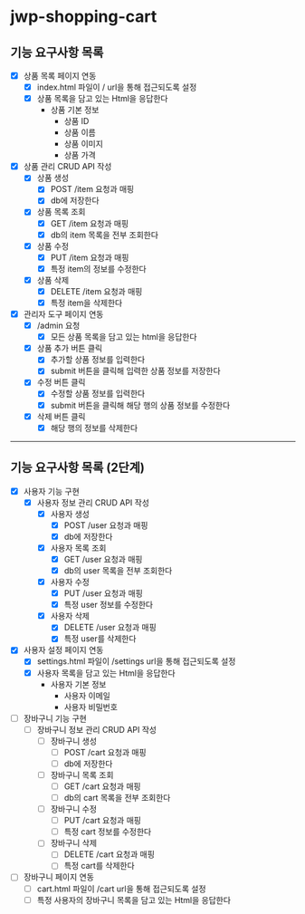 # jwp-shopping-cart

## 기능 요구사항 목록
- [x] 상품 목록 페이지 연동
  - [x] index.html 파일이 / url을 통해 접근되도록 설정
  - [x] 상품 목록을 담고 있는 Html을 응답한다
    - 상품 기본 정보
      - 상품 ID
      - 상품 이름
      - 상품 이미지
      - 상품 가격
- [x] 상품 관리 CRUD API 작성
  - [x] 상품 생성
    - [x] POST /item 요청과 매핑
    - [x] db에 저장한다
  - [x] 상품 목록 조회
    - [x] GET /item 요청과 매핑
    - [x] db의 item 목록을 전부 조회한다
  - [x] 상품 수정
    - [x] PUT /item 요청과 매핑
    - [x] 특정 item의 정보를 수정한다
  - [x] 상품 삭제
    - [x] DELETE /item 요청과 매핑
    - [x] 특정 item을 삭제한다
- [x] 관리자 도구 페이지 연동
  - [x] /admin 요청
    - [x] 모든 상품 목록을 담고 있는 html을 응답한다
  - [x] 상품 추가 버튼 클릭
    - [x] 추가할 상품 정보를 입력한다
    - [x] submit 버튼을 클릭해 입력한 상품 정보를 저장한다
  - [x] 수정 버튼 클릭
    - [x] 수정할 상품 정보를 입력한다
    - [x] submit 버튼을 클릭해 해당 행의 상품 정보를 수정한다
  - [x] 삭제 버튼 클릭
    - [x] 해당 행의 정보를 삭제한다

---

## 기능 요구사항 목록 (2단계)

- [x] 사용자 기능 구현
  - [x] 사용자 정보 관리 CRUD API 작성
    - [x] 사용자 생성
      - [x] POST /user 요청과 매핑
      - [x] db에 저장한다
    - [x] 사용자 목록 조회
      - [x] GET /user 요청과 매핑
      - [x] db의 user 목록을 전부 조회한다
    - [x] 사용자 수정
      - [x] PUT /user 요청과 매핑
      - [x] 특정 user 정보를 수정한다
    - [x] 사용자 삭제
      - [x] DELETE /user 요청과 매핑
      - [x] 특정 user를 삭제한다
- [x] 사용자 설정 페이지 연동
  - [x] settings.html 파일이 /settings url을 통해 접근되도록 설정
  - [x] 사용자 목록을 담고 있는 Html을 응답한다
    - 사용자 기본 정보
      - 사용자 이메일
      - 사용자 비밀번호
- [ ] 장바구니 기능 구현
  - [ ] 장바구니 정보 관리 CRUD API 작성
    - [ ] 장바구니 생성
      - [ ] POST /cart 요청과 매핑
      - [ ] db에 저장한다
    - [ ] 장바구니 목록 조회
      - [ ] GET /cart 요청과 매핑
      - [ ] db의 cart 목록을 전부 조회한다
    - [ ] 장바구니 수정
      - [ ] PUT /cart 요청과 매핑
      - [ ] 특정 cart 정보를 수정한다
    - [ ] 장바구니 삭제
      - [ ] DELETE /cart 요청과 매핑
      - [ ] 특정 cart를 삭제한다
- [ ] 장바구니 페이지 연동
  - [ ] cart.html 파일이 /cart url을 통해 접근되도록 설정
  - [ ] 특정 사용자의 장바구니 목록을 담고 있는 Html을 응답한다
